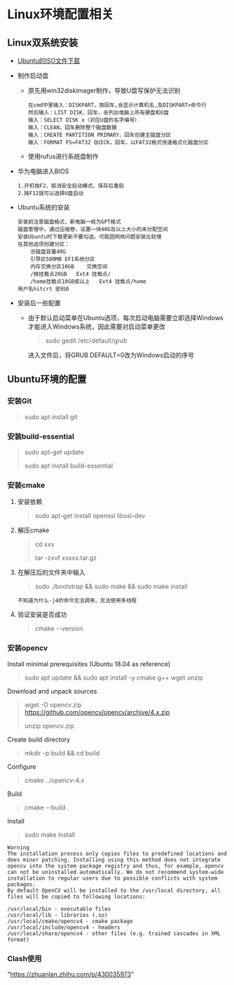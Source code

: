 # Linux环境配置相关

## Linux双系统安装

- [Ubuntu的ISO文件下载](https://cn.ubuntu.com/download)

- 制作启动盘

    - 原先用win32diskimager制作，导致U盘写保护无法识别
        
        ```
        在cmd中里输入：DISKPART，按回车,会显示计算机名,及DISKPART>命令行
        然后输入：LIST DISK，回车，会列出电脑上所有硬盘和U盘
        输入：SELECT DISK x（对应U盘的名字编号）
        输入：CLEAN，回车删除整个磁盘数据
        输入：CREATE PARTITION PRIMARY，回车创建主磁盘分区
        输入：FORMAT FS=FAT32 QUICK，回车，以FAT32格式快速格式化磁盘分区
        ```
    - 使用rufus进行系统盘制作

- 华为电脑进入BIOS
  
    ```
    1.开机按F2，取消安全启动模式，保存后重启
    2.按F12就可以选择U盘启动
    ```

- Ubuntu系统的安装
  
    ```
    安装前注意磁盘格式，新电脑一般为GPT格式
    磁盘管理中，通过压缩卷，设置一块40G及以上大小的未分配空间
    安装Ubuntu时下载更新不要勾选，可能因网络问题安装比较慢
    在其他选项创建分区：
        总磁盘容量40G
        引导区500MB EFI系统分区
        内存交换分区10GB    交换空间
        /根挂载点20GB   Ext4 挂载点/
        /home挂载点10GB或以上   Ext4 挂载点/home
    用户名hitcrt 密码0
    ```

- 安装后一些配置

    - 由于默认启动菜单在Ubuntu选项，每次启动电脑需要立即选择Windows才能进入Windows系统，因此需要对启动菜单更改

        >sudo gedit /etc/default/grub

        进入文件后，将GRUB DEFAULT=0改为Windows启动的序号

## Ubuntu环境的配置

### 安装Git

>sudo apt install git

### 安装build-essential

>sudo apt-get update
>
>sudo apt install build-essential

### 安装cmake

1. 安装依赖

    >sudo apt-get install openssl libssl-dev

2. 解压cmake

    >cd xxx
    >
    >tar -zxvf xxxxx.tar.gz

3. 在解压后的文件夹中输入

    >sudo ./bootstrap && sudo make && sudo make install
    ```
    不知道为什么-j4的命令无法调用，无法使用多线程
    ```

4. 验证安装是否成功
    >cmake --version

### 安装opencv


Install minimal prerequisites (Ubuntu 18.04 as reference)

>sudo apt update && sudo apt install -y cmake g++ wget unzip

Download and unpack sources

>wget -O opencv.zip https://github.com/opencv/opencv/archive/4.x.zip
>
>unzip opencv.zip

Create build directory

>mkdir -p build && cd build

Configure

>cmake  ../opencv-4.x

Build

>cmake --build .

Install

>sudo make install

```
Warning
The installation process only copies files to predefined locations and does minor patching. Installing using this method does not integrate opencv into the system package registry and thus, for example, opencv can not be uninstalled automatically. We do not recommend system-wide installation to regular users due to possible conflicts with system packages.
By default OpenCV will be installed to the /usr/local directory, all files will be copied to following locations:

/usr/local/bin - executable files
/usr/local/lib - libraries (.so)
/usr/local/cmake/opencv4 - cmake package
/usr/local/include/opencv4 - headers
/usr/local/share/opencv4 - other files (e.g. trained cascades in XML format)
```

### Clash使用

"https://zhuanlan.zhihu.com/p/430035973"












